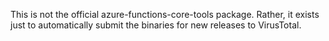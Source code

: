 This is not the official azure-functions-core-tools package. Rather, it exists just to automatically submit the binaries for new releases to VirusTotal.